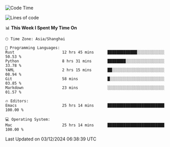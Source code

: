 <!--START_SECTION:waka-->
![Code Time](http://img.shields.io/badge/Code%20Time-2%2C327%20hrs%2021%20mins-blue)

![Lines of code](https://img.shields.io/badge/From%20Hello%20World%20I%27ve%20Written-309.1%20thousand%20lines%20of%20code-blue)

📊 **This Week I Spent My Time On** 

```text
🕑︎ Time Zone: Asia/Shanghai

💬 Programming Languages: 
Rust                     12 hrs 45 mins      █████████████░░░░░░░░░░░░   50.53 % 
Python                   8 hrs 31 mins       ████████░░░░░░░░░░░░░░░░░   33.78 % 
YAML                     2 hrs 15 mins       ██░░░░░░░░░░░░░░░░░░░░░░░   08.94 % 
Git                      58 mins             █░░░░░░░░░░░░░░░░░░░░░░░░   03.85 % 
Markdown                 23 mins             ░░░░░░░░░░░░░░░░░░░░░░░░░   01.57 % 

🔥 Editors: 
Emacs                    25 hrs 14 mins      █████████████████████████   100.00 % 

💻 Operating System: 
Mac                      25 hrs 14 mins      █████████████████████████   100.00 % 
```


 Last Updated on 03/12/2024 06:38:39 UTC
<!--END_SECTION:waka-->
